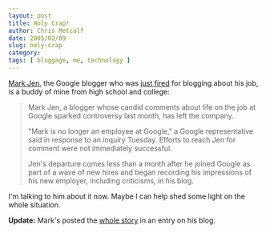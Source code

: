 ```yaml
---
layout: post
title: Holy Crap!
author: Chris Metcalf
date: 2005/02/09
slug: holy-crap
category: 
tags: [ bloggage, me, technology ]
---
```


<a href="http://99zeros.blogspot.com/">Mark Jen</a>, the Google blogger who was <a href="http://news.com.com/Google+blogger+has+left+the+building/2100-1038_3-5567863.html?tag=nl">just fired</a> for blogging about his job, is a buddy of mine from high school and college:

<blockquote> Mark Jen, a blogger whose candid comments about life on the job at Google sparked controversy last month, has left the company.

"Mark is no longer an employee at Google," a Google representative said in response to an inquiry Tuesday. Efforts to reach Jen for comment were not immediately successful.

Jen's departure comes less than a month after he joined Google as part of a wave of new hires and began recording his impressions of his new employer, including criticisms, in his blog. </blockquote>

I'm talking to him about it now. Maybe I can help shed some light on the whole situation.

<strong>Update:</strong> Mark's posted the <a href="http://99zeros.blogspot.com/2005/02/official-story-straight-from-source.html">whole story</a> in an entry on his blog.
